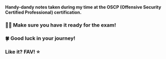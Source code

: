 **Handy-dandy notes taken during my time at the OSCP (Offensive Security Certified Professional) certification.**

### 👨‍💻 Make sure you have it ready for the exam!
### 🍀 Good luck in your journey!
### Like it? FAV! ⭐️
